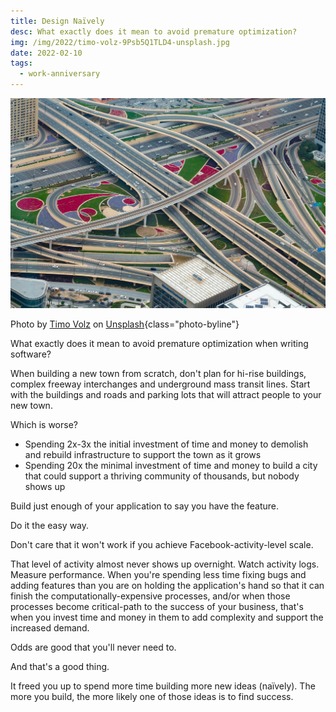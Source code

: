 ```yaml
---
title: Design Naïvely
desc: What exactly does it mean to avoid premature optimization?
img: /img/2022/timo-volz-9Psb5Q1TLD4-unsplash.jpg
date: 2022-02-10
tags:
  - work-anniversary
---
```


![A very complex intersection seen from a high vantage point](/img/2022/timo-volz-9Psb5Q1TLD4-unsplash.jpg)

Photo by <a href="https://unsplash.com/@magict1911?utm_source=unsplash&utm_medium=referral&utm_content=creditCopyText">Timo Volz</a> on <a href="https://unsplash.com/s/photos/complex?utm_source=unsplash&utm_medium=referral&utm_content=creditCopyText">Unsplash</a>{class="photo-byline"}

What exactly does it mean to avoid premature optimization when writing software?

When building a new town from scratch, don't plan for hi-rise buildings, complex freeway interchanges and underground mass transit lines. Start with the buildings and roads and parking lots that will attract people to your new town.

Which is worse?

- Spending 2x-3x the initial investment of time and money to demolish and rebuild infrastructure to support the town as it grows
- Spending 20x the minimal investment of time and money to build a city that could support a thriving community of thousands, but nobody shows up

Build just enough of your application to say you have the feature.

Do it the easy way.

Don't care that it won't work if you achieve Facebook-activity-level scale.

That level of activity almost never shows up overnight. Watch activity logs. Measure performance. When you're spending less time fixing bugs and adding features than you are on holding the application's hand so that it can finish the computationally-expensive processes, and/or when those processes become critical-path to the success of your business, that's when you invest time and money in them to add complexity and support the increased demand.

Odds are good that you'll never need to.

And that's a good thing.

It freed you up to spend more time building more new ideas (naïvely). The more you build, the more likely one of those ideas is to find success.
